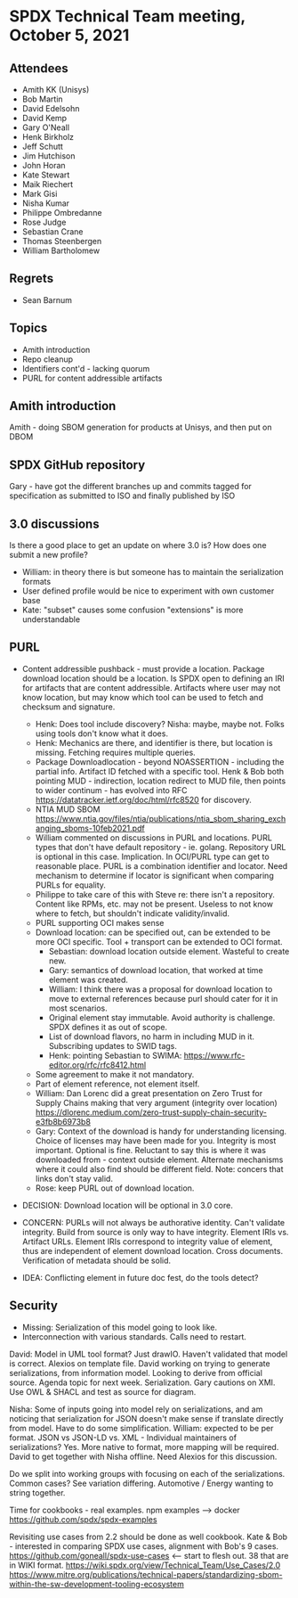 # SPDX Technical Team meeting,   October 5, 2021

## Attendees
* Amith KK (Unisys)
* Bob Martin
* David Edelsohn
* David Kemp
* Gary O'Neall
* Henk Birkholz
* Jeff Schutt
* Jim Hutchison
* John Horan
* Kate Stewart
* Maik Riechert
* Mark Gisi
* Nisha Kumar
* Philippe Ombredanne
* Rose Judge
* Sebastian Crane
* Thomas Steenbergen
* William Bartholomew

## Regrets

* Sean Barnum

## Topics
* Amith introduction
* Repo cleanup
* Identifiers cont'd - lacking quorum
* PURL for content addressible artifacts

## Amith introduction
Amith - doing SBOM generation for products at Unisys, and then put on DBOM

## SPDX GitHub repository

Gary - have got the different branches up and commits tagged for specification as submitted to ISO and finally published by ISO

## 3.0 discussions
Is there a good place to get an update on where 3.0 is?
How does one submit a new profile?
- William: in theory there is but someone has to maintain the serialization formats
- User defined profile would be nice to experiment with own customer base
- Kate: "subset" causes some confusion "extensions" is more understandable

## PURL
* Content addressible pushback - must provide a location.   Package download location should be a location.   Is SPDX open to defining an IRI for artifacts that are content addressible.    Artifacts where user may not know location, but may know which tool can be used to fetch and checksum and signature.    
  * Henk:  Does tool include discovery?    Nisha:  maybe, maybe not.    Folks using tools don't know what it does. 
  * Henk:  Mechanics are there, and identifier is there, but location is missing.    Fetching requires multiple queries. 
  * Package Downloadlocation - beyond NOASSERTION - including the partial info.   Artifact ID fetched with a specific tool.      Henk & Bob both pointing MUD - indirection, location redirect to MUD file, then points to wider continum - has evolved into RFC https://datatracker.ietf.org/doc/html/rfc8520 for discovery.   
  * NTIA MUD SBOM https://www.ntia.gov/files/ntia/publications/ntia_sbom_sharing_exchanging_sboms-10feb2021.pdf
  * William commented on discussions in PURL and locations.   PURL types that don't have default repository - ie. golang.   Repository URL is optional in this case.   Implication.    In OCI/PURL type can get to reasonable place.  PURL is a combination identifier and locator.  Need mechanism to determine if locator is significant when comparing PURLs for equality.
   * Philippe to take care of this with Steve re: there isn't a repository.   Content like RPMs, etc. may not be present.   Useless to not know where to fetch, but shouldn't indicate validity/invalid. 
   * PURL supporting OCI makes sense
   * Download location:  can be specified out,   can be extended to be more OCI specific.    Tool + transport can be extended to OCI format.
      * Sebastian:  download location outside element.    Wasteful to create new.
      * Gary:  semantics of download location, that worked at time element was created. 
      * William: I think there was a proposal for download location to move to external references because purl should cater for it in most scenarios.
      * Original element stay immutable.   Avoid authority is challenge.   SPDX defines it as out of scope. 
      * List of download flavors, no harm in including MUD in it.    Subscribing updates to SWID tags.  
      * Henk:   pointing Sebastian to SWIMA: https://www.rfc-editor.org/rfc/rfc8412.html
    * Some agreement to make it not mandatory.
    * Part of element reference, not element itself. 
    * William:  Dan Lorenc did a great presentation on Zero Trust for Supply Chains making that very argument (integrity over location) https://dlorenc.medium.com/zero-trust-supply-chain-security-e3fb8b6973b8
    * Gary:  Context of the download is handy for understanding licensing.   Choice of licenses may have been made for you.    Integrity is most important.    Optional is fine.    Reluctant to say this is where it was downloaded from - context outside element.    Alternate mechanisms where it could also find should be different field.  Note: concers that links don't stay valid. 
    * Rose:  keep PURL out of download location.
    
* DECISION:   Download location will be optional in 3.0 core. 
* CONCERN:  PURLs will not always be authorative identity.   Can't validate integrity.   Build from source is only way to have integrity.   Element IRIs vs. Artifact URLs.   Element IRIs correspond to integrity value of element, thus are independent of element download location.  Cross documents.   Verification of metadata should be solid.   
*  IDEA:  Conflicting element in future doc fest, do the tools detect?    

## Security
* Missing:  Serialization of this model going to look like.
* Interconnection with various standards.   Calls need to restart.

David:  Model in UML tool format?   Just drawIO.   Haven't validated that model is correct. 
Alexios on template file.    David working on trying to generate serializations, from information model. 
Looking to derive from official source.   Agenda topic for next week.   Serialization.
Gary cautions on XMI.      Use OWL & SHACL and test as source for diagram.

Nisha:  Some of inputs going into model rely on serializations, and am noticing that serialization for JSON doesn't make sense if translate directly from model.   Have to do some simplification.    William:  expected to be per format.   JSON vs JSON-LD vs. XML - Individual maintainers of serializations?    Yes. 
More native to format, more mapping will be required.    David to get together with Nisha offline.   Need Alexios for this discussion.

Do we split into working groups with focusing on each of the serializations.   Common cases?   See variation differing.     Automotive /  Energy  wanting to string together.  

Time for cookbooks - real examples.   npm examples --> docker 
https://github.com/spdx/spdx-examples

Revisiting use cases from 2.2 should be done as well cookbook.
Kate & Bob - interested in comparing SPDX use cases, alignment with Bob's 9 cases.
https://github.com/goneall/spdx-use-cases  <-- start to flesh out.   38 that are in WIKI format. 
https://wiki.spdx.org/view/Technical_Team/Use_Cases/2.0
https://www.mitre.org/publications/technical-papers/standardizing-sbom-within-the-sw-development-tooling-ecosystem
